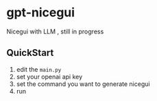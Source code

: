 # gpt-nicegui
Nicegui with LLM , still in progress

## QuickStart 

1. edit the ```main.py```
2. set your openai api key 
3. set the command you want to generate nicegui
4. run 


